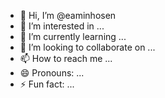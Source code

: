 - 👋 Hi, I’m @eaminhosen
- 👀 I’m interested in ...
- 🌱 I’m currently learning ...
- 💞️ I’m looking to collaborate on ...
- 📫 How to reach me ...
- 😄 Pronouns: ...
- ⚡ Fun fact: ...

<!---
eaminhosen/eaminhosen is a ✨ special ✨ repository because its `README.md` (this file) appears on your GitHub profile.
You can click the Preview link to take a look at your changes.
--->
